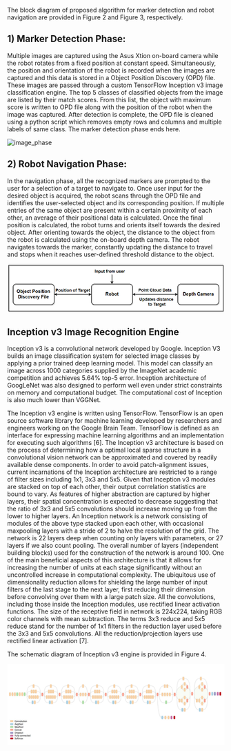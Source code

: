 The block diagram of proposed algorithm for marker detection and robot navigation are provided in Figure 2 and Figure 3, respectively.

## 1) Marker Detection Phase: 
  Multiple images are captured using the Asus Xtion on-board camera while the robot rotates from a fixed position at constant speed. 
Simultaneously, the position and orientation of the robot is recorded when the images are captured and this data is stored in a Object Position Discovery (OPD) file. These images are passed through a
custom TensorFlow Inception v3 image classification engine. The top 5 classes of classified objects from the image are
listed by their match scores. From this list, the object with maximum score is written to OPD file along with the position
of the robot when the image was captured. After detection is complete, the OPD file is cleaned using a python script which
removes empty rows and columns and multiple labels of same class. The marker detection phase ends here.

![image_phase](Images/image_phase.png)

## 2) Robot Navigation Phase: 
  In the navigation phase, all the recognized markers are prompted to the user for a selection of
a target to navigate to. Once user input for the desired object is acquired, the robot scans through the OPD file and identifies
the user-selected object and its corresponding position. If multiple entries of the same object are present within a certain
proximity of each other, an average of their positional data is calculated. Once the final position is calculated, the robot turns
and orients itself towards the desired object. After orienting towards the object, the distance to the object from the robot
is calculated using the on-board depth camera. The robot navigates towards the marker, constantly updating the distance
to travel and stops when it reaches user-defined threshold distance to the object.

![nav_phase](Images/nav_phase.png)

## Inception v3 Image Recognition Engine

Inception v3 is a convolutional network developed by Google. Inception V3 builds an image classification system
for selected image classes by applying a prior trained deep learning model. This model can classify an image across 1000
categories supplied by the ImageNet academic competition and achieves 5.64% top-5 error. Inception architecture of
GoogLeNet was also designed to perform well even under strict constraints on memory and computational budget. The
computational cost of Inception is also much lower than VGGNet.

The Inception v3 engine is written using TensorFlow. TensorFlow is an open source software library for machine
learning developed by researchers and engineers working on the Google Brain Team. TensorFlow is defined as an
interface for expressing machine learning algorithms and an implementation for executing such algorithms [6].
The Inception v3 architecture is based on the process of determining how a optimal local sparse structure in a
convolutional vision network can be approximated and covered by readily available dense components. In order to avoid
patch-alignment issues, current incarnations of the Inception architecture are restricted to a range of filter sizes including
1x1, 3x3 and 5x5. Given that Inception v3 modules are stacked on top of each other, their output correlation statistics are
bound to vary. As features of higher abstraction are captured by higher layers, their spatial concentration is expected to
decrease suggesting that the ratio of 3x3 and 5x5 convolutions should increase moving up from the lower to higher layers.
An Inception network is a network consisting of modules of the above type stacked upon each other, with occasional maxpooling
layers with a stride of 2 to halve the resolution of the grid. The network is 22 layers deep when counting only layers
with parameters, or 27 layers if we also count pooling. The overall number of layers (independent building blocks) used
for the construction of the network is around 100. One of the main beneficial aspects of this architecture is that it allows
for increasing the number of units at each stage significantly without an uncontrolled increase in computational complexity.
The ubiquitous use of dimensionality reduction allows for shielding the large number of input filters of the last stage to
the next layer, first reducing their dimension before convolving over them with a large patch size. All the convolutions,
including those inside the Inception modules, use rectified linear activation functions. The size of the receptive field in
network is 224x224, taking RGB color channels with mean subtraction. The terms 3x3 reduce and 5x5 reduce stand for
the number of 1x1 filters in the reduction layer used before the 3x3 and 5x5 convolutions. All the reduction/projection layers
use rectified linear activation [7].

The schematic diagram of Inception v3 engine is provided in Figure 4.

![inception](Images/inception_scematic.png)
